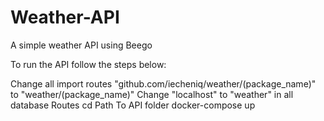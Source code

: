 # Weather-API
A simple weather API using Beego

To run the API follow the steps below:

Change all import routes "github.com/iecheniq/weather/(package_name)" to "weather/(package_name)"
Change "localhost" to "weather" in all database Routes
cd Path To API folder
docker-compose up

